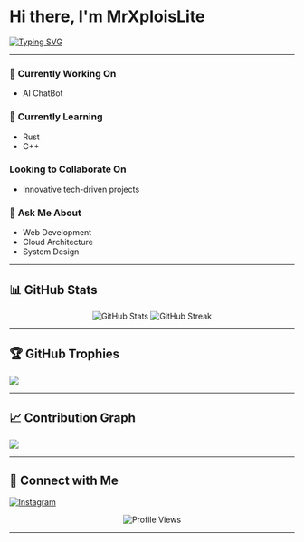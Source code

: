 # Hi there, I'm **MrXploisLite**  

[![Typing SVG](https://readme-typing-svg.herokuapp.com?font=Fira+Code&pause=1000&width=435&lines=Full+Stack+Developer;Always+Learning+New+Things;Building+the+Future+with+Code)](https://git.io/typing-svg)  

---

### 🔭 **Currently Working On**  
- AI ChatBot  

### 🌱 **Currently Learning**  
- Rust  
- C++  

### **Looking to Collaborate On**  
- Innovative tech-driven projects  

### 💬 **Ask Me About**  
- Web Development  
- Cloud Architecture  
- System Design  

---

## 📊 GitHub Stats  

<p align="center">
  <img src="https://github-readme-stats.vercel.app/api?username=MrXploisLite&show_icons=true&theme=radical" alt="GitHub Stats" />
  <img src="https://github-readme-streak-stats.herokuapp.com/?user=MrXploisLite&theme=radical" alt="GitHub Streak" />
</p>  

---

## 🏆 GitHub Trophies  
![](https://github-profile-trophy.vercel.app/?username=MrXploisLite&theme=radical&no-frame=false&no-bg=true&margin-w=4)  

---

## 📈 Contribution Graph  
![](https://activity-graph.herokuapp.com/graph?username=MrXploisLite&theme=redical)  

---

## 🤝 Connect with Me  
[![Instagram](https://img.shields.io/badge/instagram-E4405F?style=for-the-badge&logo=instagram&logoColor=white)](https://www.instagram.com/romyr911/)

<p align="center">
  <img src="https://komarev.com/ghpvc/?username=johndoees911&label=Profile%20Views&color=0e75b6&style=flat" alt="Profile Views" />
</p>  

--- 
